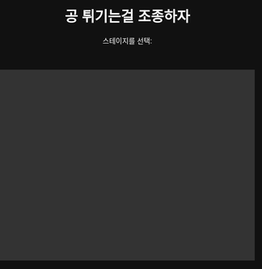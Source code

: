 <html>
<head>
    
  <meta charset="UTF-8">
  <title>bownce</title>
  <style>
    * { box-sizing: border-box; }
    body, html {
      margin: 0;
      padding: 0;
      font-family: sans-serif;
      background: #111;
      color: #fff;
      text-align: center;
    }
    #gameCanvas {
      display: block;
      margin: 0 auto;
      background: #333;
    }
    .screen {
      display: none;
      padding: 20px;
    }
    .active {
      display: block;
    }
    button {
      margin: 10px;
      padding: 10px 20px;
      font-size: 16px;
      border: none;
      border-radius: 8px;
      background-color: #1abc9c;
      color: white;
      cursor: pointer;
    }
    button:hover {
      background-color: #16a085;
    }
  </style>
</head>
<body>

<div id="mainScreen" class="screen active">
  <h1>공 튀기는걸 조종하자</h1>
  <p>스테이지를 선택:</p>
  <div id="stageButtons"></div>
</div>

<canvas id="gameCanvas" width="800" height="600"></canvas>

<div id="resultScreen" class="screen">
  <h1 id="resultMessage">게임 결과</h1>
  <p id="timeDisplay"></p>
  <button onclick="restartStage()">다시하기</button>
  <button onclick="goToMain()">메인으로</button>
</div>

<script>
const canvas = document.getElementById("gameCanvas");
const ctx = canvas.getContext("2d");

const gravity = 0.4;
const bounce = -0.8;
let currentStage = 0;
let stages = [];
let gameInterval;
let startTime;
let keys = {};

const ball = {
  x: 0,
  y: 0,
  radius: 15,
  vx: 0,
  vy: -10, // 초기 점프
  alive: true,
};

const GOAL_SIZE = 40;
const spikeSize = 20;

function defineStages() {
  stages = [
    {
      platforms: [
        {x: 100, y: 500, width: 200, height: 10},
        {x: 350, y: 400, width: 200, height: 10},
      ],
      spikes: [
        {x: 300, y: 580, width: spikeSize, height: spikeSize},
      ],
      goal: {x: 700, y: 550, width: GOAL_SIZE, height: GOAL_SIZE},
    },
    {
      platforms: [
        {x: 50, y: 550, width: 150, height: 10},
        {x: 250, y: 450, width: 150, height: 10},
        {x: 500, y: 350, width: 200, height: 10},
      ],
      spikes: [
        {x: 400, y: 580, width: spikeSize, height: spikeSize},
      ],
      goal: {x: 750, y: 550, width: GOAL_SIZE, height: GOAL_SIZE},
    },
    {
      platforms: [
        {x: 50, y: 500, width: 100, height: 10},
        {x: 200, y: 400, width: 100, height: 10},
        {x: 350, y: 300, width: 100, height: 10},
        {x: 500, y: 200, width: 100, height: 10},
      ],
      spikes: [],
      goal: {x: 750, y: 150, width: GOAL_SIZE, height: GOAL_SIZE},
    },
    {
      platforms: [
        {x: 100, y: 500, width: 600, height: 10},
      ],
      spikes: [
        {x: 400, y: 580, width: spikeSize, height: spikeSize},
        {x: 450, y: 580, width: spikeSize, height: spikeSize},
        {x: 500, y: 580, width: spikeSize, height: spikeSize},
      ],
      goal: {x: 700, y: 460, width: GOAL_SIZE, height: GOAL_SIZE},
    },
  ];
}

function drawPlatform(p) {
  ctx.fillStyle = "#0f0";
  ctx.fillRect(p.x, p.y, p.width, p.height);
}

function drawSpike(s) {
  ctx.fillStyle = "red";
  ctx.fillRect(s.x, s.y, s.width, s.height);
}

function drawGoal(g) {
  ctx.fillStyle = "gold";
  ctx.fillRect(g.x, g.y, g.width, g.height);
}

function drawBall() {
  ctx.beginPath();
  ctx.arc(ball.x, ball.y, ball.radius, 0, Math.PI * 2);
  ctx.fillStyle = "#f39c12";
  ctx.fill();
  ctx.closePath();
}

function updateGame() {
  ctx.clearRect(0, 0, canvas.width, canvas.height);
  const stage = stages[currentStage];

  if (keys["ArrowLeft"]) ball.vx = -3;
  else if (keys["ArrowRight"]) ball.vx = 3;
  else ball.vx = 0;

  ball.vy += gravity;
  ball.x += ball.vx;
  ball.y += ball.vy;

  if (ball.y + ball.radius > canvas.height) {
    endGame(false);
    return;
  }

  for (let s of stage.spikes) {
    if (ball.x > s.x && ball.x < s.x + s.width && ball.y + ball.radius > s.y) {
      endGame(false);
      return;
    }
  }

  const g = stage.goal;
  if (ball.x > g.x && ball.x < g.x + g.width && ball.y > g.y && ball.y < g.y + g.height) {
    const timeTaken = ((Date.now() - startTime) / 1000).toFixed(2);
    document.getElementById("resultMessage").textContent = "🎉 클리어!";
    document.getElementById("timeDisplay").textContent = `소요 시간: ${timeTaken}초`;
    endGame(true);
    return;
  }

  for (let p of stage.platforms) {
    if (ball.x > p.x && ball.x < p.x + p.width && ball.y + ball.radius > p.y && ball.y < p.y + p.height) {
      ball.y = p.y - ball.radius;
      ball.vy = -10; // 튕기기 유지
    }
  }

  stage.platforms.forEach(drawPlatform);
  stage.spikes.forEach(drawSpike);
  drawGoal(stage.goal);
  drawBall();
}

function startGame(stageIndex) {
  document.getElementById("mainScreen").classList.remove("active");
  document.getElementById("resultScreen").classList.remove("active");
  canvas.style.display = "block";

  currentStage = stageIndex;
  const stage = stages[stageIndex];
  ball.x = 20;
  ball.y = 50;
  ball.vx = 0;
  ball.vy = -10;
  ball.alive = true;

  startTime = Date.now();
  gameInterval = setInterval(updateGame, 1000 / 60);
}

function endGame(success) {
  clearInterval(gameInterval);
  canvas.style.display = "none";
  document.getElementById("resultScreen").classList.add("active");
  if (!success) {
    document.getElementById("resultMessage").textContent = "💥 게임 오버!";
    document.getElementById("timeDisplay").textContent = "";
  }
}

function restartStage() {
  startGame(currentStage);
}

function goToMain() {
  document.getElementById("resultScreen").classList.remove("active");
  document.getElementById("mainScreen").classList.add("active");
}

function createStageButtons() {
  const container = document.getElementById("stageButtons");
  for (let i = 0; i < stages.length; i++) {
    const btn = document.createElement("button");
    btn.textContent = `스테이지 ${i + 1}`;
    btn.onclick = () => startGame(i);
    container.appendChild(btn);
  }
}

defineStages();
createStageButtons();

document.addEventListener("keydown", e => keys[e.key] = true);
document.addEventListener("keyup", e => keys[e.key] = false);
</script>

</body>
</html>
